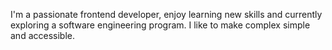 I'm a passionate frontend developer, enjoy learning new skills and currently exploring a software engineering program.
I like to make complex simple and accessible.
